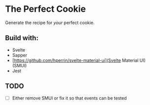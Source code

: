 # The Perfect Cookie

Generate the recipe for _your_ perfect cookie.

## Build with:

- Svelte
- Sapper
- [https://github.com/hperrin/svelte-material-ui](Svelte Material UI) (SMUI)
- Jest

## TODO

- [ ] Either remove SMUI or fix it so that events can be tested
